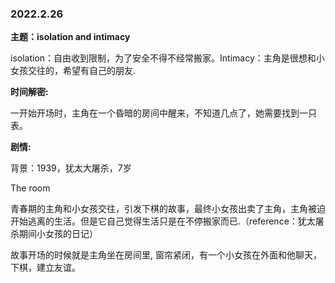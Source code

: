 ### 2022.2.26

**主题：isolation and intimacy**

isolation：自由收到限制，为了安全不得不经常搬家。Intimacy：主角是很想和小女孩交往的，希望有自己的朋友.

**时间解密:**

一开始开场时，主角在一个昏暗的房间中醒来，不知道几点了，她需要找到一只表。

**剧情:**

背景：1939，犹太大屠杀，7岁

The room

青春期的主角和小女孩交往，引发下棋的故事，最终小女孩出卖了主角，主角被迫开始逃离的生活。但是它自己觉得生活只是在不停搬家而已.（reference：犹太屠杀期间小女孩的日记）

故事开场的时候就是主角坐在房间里, 窗帘紧闭，有一个小女孩在外面和他聊天，下棋，建立友谊。

